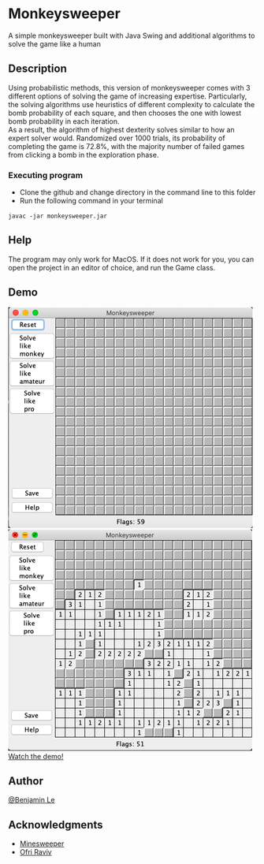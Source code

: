 # Monkeysweeper

A simple monkeysweeper built with Java Swing and additional algorithms to solve the game like a human

## Description

Using probabilistic methods, this version of monkeysweeper comes with 3 different options of solving the game of increasing expertise.
Particularly, the solving algorithms use heuristics of different complexity to calculate the bomb probability of each square, and then chooses the one with lowest bomb probability in each iteration.<br> 
As a result, the algorithm of highest dexterity solves similar to how an expert solver would. Randomized over 1000 trials, its probability of completing the game is 72.8%, with the majority number of failed games from clicking a bomb in the exploration phase.     

### Executing program

* Clone the github and change directory in the command line to this folder
* Run the following command in your terminal
```
javac -jar monkeysweeper.jar
```

## Help

The program may only work for MacOS. If it does not work for you, you can open the project in an editor of choice, and run the Game class. 


## Demo

![Monkeysweeper Start Screen](files/default_screen.png)
![Monkeysweeper Game Play](files/gameplay.png)
<br>
[Watch the demo!](https://imgur.com/uKlErW2)

## Author

 [@Benjamin Le](bqle@seas.upenn.edu)


## Acknowledgments

* [Minesweeper](https://minesweeperonline.com/)
* [Ofri Raviv](https://stackoverflow.com/questions/1738128/monkeysweeper-solving-algorithm)
